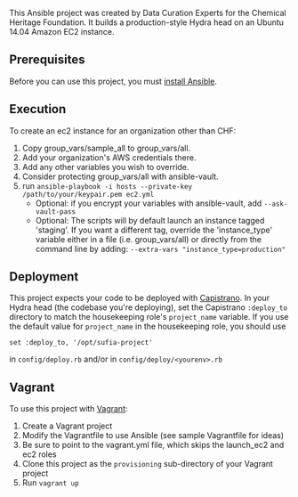 This Ansible project was created by Data Curation Experts for the Chemical Heritage Foundation. It builds a production-style Hydra head on an Ubuntu 14.04 Amazon EC2 instance.

## Prerequisites
Before you can use this project, you must [install Ansible](http://docs.ansible.com/intro_installation.html).

## Execution
To create an ec2 instance for an organization other than CHF:

1. Copy group_vars/sample_all to group_vars/all.
2. Add your organization's AWS credentials there.
3. Add any other variables you wish to override.
4. Consider protecting group_vars/all with ansible-vault.
5. run `ansible-playbook -i hosts --private-key /path/to/your/keypair.pem ec2.yml`
   * Optional: if you encrypt your variables with ansible-vault, add `--ask-vault-pass`
   * Optional: The scripts will by default launch an instance tagged 'staging'. If you want a different tag, override the 'instance_type' variable either in a file (i.e. group_vars/all) or directly from the command line by adding: `--extra-vars "instance_type=production"`

## Deployment
This project expects your code to be deployed with [Capistrano](http://capistranorb.com/). In your Hydra head (the codebase you're deploying), set the Capistrano `:deploy_to` directory to match the housekeeping role's `project_name` variable. If you use the default value for `project_name` in the housekeeping role, you should use 
```
set :deploy_to, '/opt/sufia-project'
```
in `config/deploy.rb` and/or in `config/deploy/<yourenv>.rb`  

## Vagrant
To use this project with [Vagrant](http://docs.vagrantup.com/v2/):

1. Create a Vagrant project
2. Modify the Vagrantfile to use Ansible (see sample Vagrantfile for ideas)
3. Be sure to point to the vagrant.yml file, which skips the launch_ec2 and ec2 roles
4. Clone this project as the `provisioning` sub-directory of your Vagrant project
5. Run `vagrant up`
